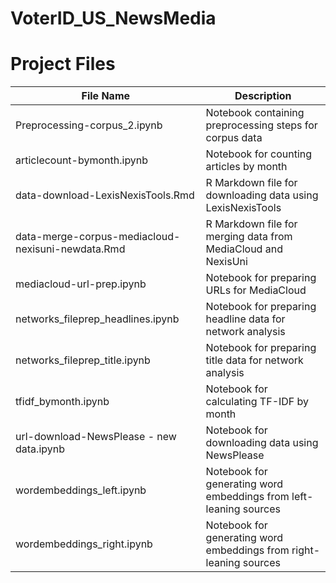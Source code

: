# VoterID_US_NewsMedia

# Project Files

| File Name                                     | Description                                                                                        |
|-----------------------------------------------|----------------------------------------------------------------------------------------------------|
| Preprocessing-corpus_2.ipynb                 | Notebook containing preprocessing steps for corpus data                                             |
| articlecount-bymonth.ipynb                   | Notebook for counting articles by month                                                            |
| data-download-LexisNexisTools.Rmd            | R Markdown file for downloading data using LexisNexisTools                                           |
| data-merge-corpus-mediacloud-nexisuni-newdata.Rmd | R Markdown file for merging data from MediaCloud and NexisUni                                   |
| mediacloud-url-prep.ipynb                    | Notebook for preparing URLs for MediaCloud                                                          |
| networks_fileprep_headlines.ipynb            | Notebook for preparing headline data for network analysis                                            |
| networks_fileprep_title.ipynb                | Notebook for preparing title data for network analysis                                               |
| tfidf_bymonth.ipynb                          | Notebook for calculating TF-IDF by month                                                             |
| url-download-NewsPlease - new data.ipynb     | Notebook for downloading data using NewsPlease                                                       |
| wordembeddings_left.ipynb                    | Notebook for generating word embeddings from left-leaning sources                                    |
| wordembeddings_right.ipynb                   | Notebook for generating word embeddings from right-leaning sources                                   |
